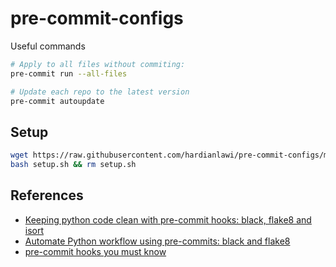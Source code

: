# pre-commit-configs

Useful commands

```bash
# Apply to all files without commiting:
pre-commit run --all-files

# Update each repo to the latest version
pre-commit autoupdate
```

## Setup

```bash
wget https://raw.githubusercontent.com/hardianlawi/pre-commit-configs/main/setup.sh
bash setup.sh && rm setup.sh
```

## References

- [Keeping python code clean with pre-commit hooks: black, flake8 and isort](https://medium.com/staqu-dev-logs/keeping-python-code-clean-with-pre-commit-hooks-black-flake8-and-isort-cac8b01e0ea1)
- [Automate Python workflow using pre-commits: black and flake8](https://ljvmiranda921.github.io/notebook/2018/06/21/precommits-using-black-and-flake8/)
- [pre-commit hooks you must know](https://towardsdatascience.com/pre-commit-hooks-you-must-know-ff247f5feb7e)
